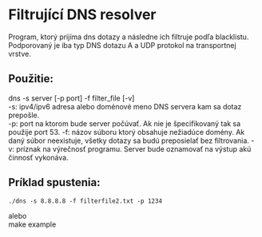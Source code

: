 # Filtrující DNS resolver

Program, ktorý prijíma dns dotazy a následne ich filtruje podľa blacklistu.
Podporovaný je iba typ DNS dotazu A a  UDP protokol na transportnej vrstve.

## Použitie: 
dns -s server [-p port] -f filter_file [-v]  
    -s: ipv4/ipv6 adresa alebo doménové meno DNS servera kam sa dotaz prepošle.  
    -p: port na ktorom bude server počúvať. Ak nie je špecifikovaný tak sa použije port 53. 
    -f: názov súboru ktorý obsahuje nežiadúce domény. Ak daný súbor neexistuje, všetky dotazy sa budú preposielať bez filtrovania. 
    -v: príznak na výrečnosť programu. Server bude oznamovať na výstup akú činnosť vykonáva.  

## Príklad spustenia: 
    ./dns -s 8.8.8.8 -f filterfile2.txt -p 1234
alebo  
    make example

#
